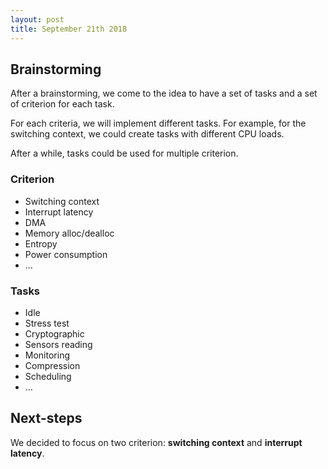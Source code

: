 ```yaml
---
layout: post
title: September 21th 2018
---
```


## Brainstorming

After a brainstorming, we come to the idea to have a set of tasks and a set of criterion for each task.

For each criteria, we will implement different tasks. For example, for the switching context, we could create tasks with different CPU loads.

After a while, tasks could be used for multiple criterion.

### Criterion

- Switching context
- Interrupt latency
- DMA
- Memory alloc/dealloc
- Entropy
- Power consumption
- ...

### Tasks

- Idle
- Stress test
- Cryptographic
- Sensors reading
- Monitoring
- Compression
- Scheduling
- ...


## Next-steps

We decided to focus on two criterion: **switching context** and **interrupt latency**.
